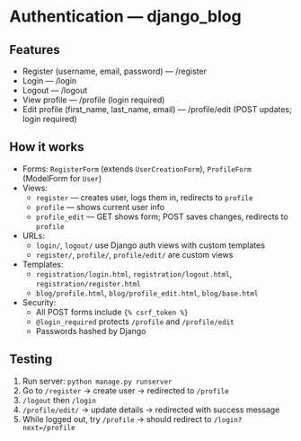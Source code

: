 # Authentication — django_blog

## Features
- Register (username, email, password) — /register
- Login — /login
- Logout — /logout
- View profile — /profile (login required)
- Edit profile (first_name, last_name, email) — /profile/edit (POST updates; login required)

## How it works
- Forms: `RegisterForm` (extends `UserCreationForm`), `ProfileForm` (ModelForm for `User`)
- Views:
  - `register` — creates user, logs them in, redirects to `profile`
  - `profile` — shows current user info
  - `profile_edit` — GET shows form; POST saves changes, redirects to `profile`
- URLs:
  - `login/`, `logout/` use Django auth views with custom templates
  - `register/`, `profile/`, `profile/edit/` are custom views
- Templates:
  - `registration/login.html`, `registration/logout.html`, `registration/register.html`
  - `blog/profile.html`, `blog/profile_edit.html`, `blog/base.html`
- Security:
  - All POST forms include `{% csrf_token %}`
  - `@login_required` protects `/profile` and `/profile/edit`
  - Passwords hashed by Django

## Testing
1. Run server: `python manage.py runserver`
2. Go to `/register` → create user → redirected to `/profile`
3. `/logout` then `/login`
4. `/profile/edit/` → update details → redirected with success message
5. While logged out, try `/profile` → should redirect to `/login?next=/profile`
